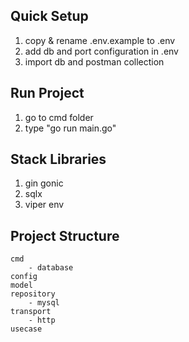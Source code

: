## Quick Setup

1. copy & rename .env.example to .env
2. add db and port configuration in .env
3. import db and postman collection

## Run Project
1. go to cmd folder
2. type "go run main.go"

## Stack Libraries
1. gin gonic
2. sqlx
3. viper env


## Project Structure

```
cmd 
    - database
config
model
repository
    - mysql
transport
    - http
usecase
```
